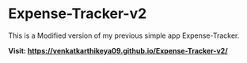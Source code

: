 # Expense-Tracker-v2
This is a Modified version of my previous simple app Expense-Tracker.

<b>Visit: https://venkatkarthikeya09.github.io/Expense-Tracker-v2/ </b>
